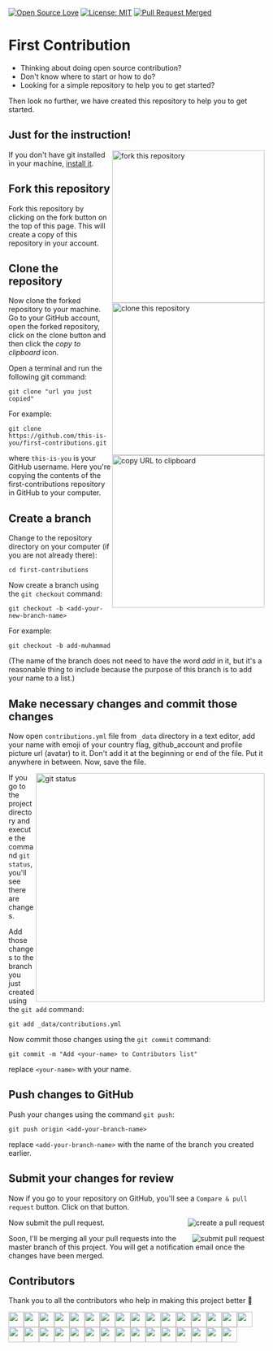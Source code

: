 [![Open Source Love](https://badges.frapsoft.com/os/v1/open-source.svg?v=103)](https://github.com/ellerbrock/open-source-badges/)
[![License: MIT](https://img.shields.io/badge/License-MIT-green.svg)](https://opensource.org/licenses/MIT)
[![Pull Request Merged](https://img.shields.io/github/issues-pr-closed/devncode/first-contributions)](https://github.com/devncode/first-contributions/pulls)

# First Contribution

- Thinking about doing open source contribution?
- Don't know where to start or how to do?
- Looking for a simple repository to help you to get started?

Then look no further, we have created this repository to help you to get started.

## Just for the instruction!

<img align="right" width="300" src="assets/fork.png" alt="fork this repository" />

If you don't have git installed in your machine, [install it](https://help.github.com/articles/set-up-git/).

## Fork this repository

Fork this repository by clicking on the fork button on the top of this page.
This will create a copy of this repository in your account.

## Clone the repository

<img align="right" width="300" src="assets/clone.png" alt="clone this repository" />

Now clone the forked repository to your machine. Go to your GitHub account, open the forked repository, click on the clone button and then click the _copy to clipboard_ icon.

Open a terminal and run the following git command:

```
git clone "url you just copied"
```

<img align="right" width="300" src="assets/copy-to-clipboard.png" alt="copy URL to clipboard" />

For example:

```
git clone https://github.com/this-is-you/first-contributions.git
```

where `this-is-you` is your GitHub username. Here you're copying the contents of the first-contributions repository in GitHub to your computer.

## Create a branch

Change to the repository directory on your computer (if you are not already there):

```
cd first-contributions
```

Now create a branch using the `git checkout` command:

```
git checkout -b <add-your-new-branch-name>
```

For example:

```
git checkout -b add-muhammad
```

(The name of the branch does not need to have the word _add_ in it, but it's a reasonable thing to include because the purpose of this branch is to add your name to a list.)

## Make necessary changes and commit those changes

Now open `contributions.yml` file from `_data` directory in a text editor, add your name with emoji of your country flag, github_account and profile picture url (avatar) to it. Don't add it at the beginning or end of the file. Put it anywhere in between. Now, save the file.

<img align="right" width="450" src="assets/git-status.png" alt="git status" />

If you go to the project directory and execute the command `git status`, you'll see there are changes.

Add those changes to the branch you just created using the `git add` command:

```
git add _data/contributions.yml
```

Now commit those changes using the `git commit` command:

```
git commit -m "Add <your-name> to Contributors list"
```

replace `<your-name>` with your name.

## Push changes to GitHub

Push your changes using the command `git push`:

```
git push origin <add-your-branch-name>
```

replace `<add-your-branch-name>` with the name of the branch you created earlier.

## Submit your changes for review

Now if you go to your repository on GitHub, you'll see a `Compare & pull request` button. Click on that button.

<img style="float: right;" src="assets/compare-and-pull.png" alt="create a pull request" />

Now submit the pull request.

<img style="float: right;" src="assets/submit-pull-request.png" alt="submit pull request" />

Soon, I'll be merging all your pull requests into the master branch of this project. You will get a notification email once the changes have been merged.

## Contributors

Thank you to all the contributors who help in making this project better :raised_hands:

<a href="https://github.com/smkamranqadri"><img src="https://github.com/smkamranqadri.png" width="30" /></a><a href="https://github.com/Mohammad-Quanit"><img src="https://github.com/Mohammad-Quanit.png" width="30" /></a><a href="https://github.com/Shahid0343"><img src="https://github.com/Shahid0343.png" width="30" /></a><a href="https://github.com/rehan-sattar"><img src="https://github.com/rehan-sattar.png" width="30" /></a><a href="https://github.com/hasanabid992"><img src="https://github.com/hasanabid992.png" width="30" /></a><a href="https://github.com/aliasgharkarani"><img src="https://github.com/aliasgharkarani.png" width="30" /></a><a href="https://github.com/GhulamMustufa"><img src="https://github.com/GhulamMustufa.png" width="30" /></a><a href="https://github.com/iqbaltrainer"><img src="https://github.com/iqbaltrainer.png" width="30" /></a><a href="https://github.com/NomanGul"><img src="https://github.com/NomanGul.png" width="30" /></a><a href="https://github.com/128bhakti"><img src="https://github.com/128bhakti.png" width="30" /></a><a href="https://github.com/agungjsp"><img src="https://github.com/agungjsp.png" width="30" /></a><a href="https://github.com/AleeSeydoux"><img src="https://github.com/AleeSeydoux.png" width="30" /></a><a href="https://github.com/AliTechGeek52"><img src="https://github.com/AliTechGeek52.png" width="30" /></a><a href="https://github.com/Camiila23"><img src="https://github.com/Camiila23.png" width="30" /></a><a href="https://github.com/donycisneros"><img src="https://github.com/donycisneros.png" width="30" /></a><a href="https://github.com/Huzaifaahmed20"><img src="https://github.com/Huzaifaahmed20.png" width="30" /></a><a href="https://github.com/Johan-Ng"><img src="https://github.com/Johan-Ng.png" width="30" /></a><a href="https://github.com/kimberleejohnson"><img src="https://github.com/kimberleejohnson.png" width="30" /></a><a href="https://github.com/RandomChikbum"><img src="https://github.com/RandomChikbum.png" width="30" /></a><a href="https://github.com/LalitKushwah"><img src="https://github.com/LalitKushwah.png" width="30" /></a><a href="https://github.com/paidegua"><img src="https://github.com/paidegua.png" width="30" /></a><a href="https://github.com/Valeyard1"><img src="https://github.com/Valeyard1.png" width="30" /></a><a href="https://github.com/mateohoxha"><img src="https://github.com/mateohoxha.png" width="30" /></a><a href="https://github.com/mathcale"><img src="https://github.com/mathcale.png" width="30" /></a><a href="https://github.com/mehakg867"><img src="https://github.com/mehakg867.png" width="30" /></a><a href="https://github.com/muhammadahad96"><img src="https://github.com/muhammadahad96.png" width="30" /></a><a href="https://github.com/PaulaAsto"><img src="https://github.com/PaulaAsto.png" width="30" /></a><a href="https://github.com/pataar"><img src="https://github.com/pataar.png" width="30" /></a><a href="https://github.com/Rangkynsai"><img src="https://github.com/Rangkynsai.png" width="30" /></a><a href="https://github.com/JustTalDevelops"><img src="https://github.com/JustTalDevelops.png" width="30" /></a><a href="https://github.com/mrazam110"><img src="https://github.com/mrazam110.png" width="30" /></a>
